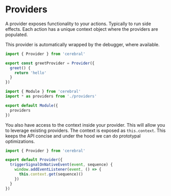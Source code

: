 # Providers

A provider exposes functionality to your actions. Typically to run side effects. Each action has a unique context object where the providers are populated.

This provider is automatically wrapped by the debugger, where available.

```js
import { Provider } from 'cerebral'

export const greetProvider = Provider({
  greet() {
    return 'hello'
  }
})
```

```js
import { Module } from 'cerebral'
import * as providers from './providers'

export default Module({
  providers
})
```

You also have access to the context inside your provider. This will allow you to leverage existing providers. The context is exposed as `this.context`. This keeps the API concise and under the hood we can do prototypal optimizations.

```js
import { Provider } from 'cerebral'

export default Provider({
  triggerSignalOnNativeEvent(event, sequence) {
    window.addEventListener(event, () => {
      this.context.get(sequence)()
    })
  }
})
```
